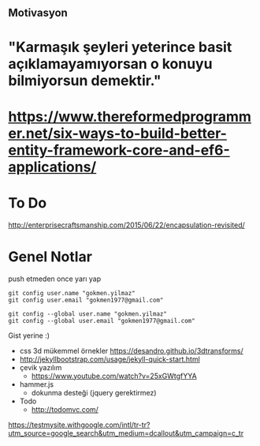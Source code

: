 ##  Motivasyon
# "Karmaşık şeyleri yeterince basit açıklamayamıyorsan o konuyu bilmiyorsun demektir."  




# https://www.thereformedprogrammer.net/six-ways-to-build-better-entity-framework-core-and-ef6-applications/


# To Do
http://enterprisecraftsmanship.com/2015/06/22/encapsulation-revisited/

# Genel Notlar

push etmeden once yarı yap
````
git config user.name "gokmen.yilmaz"
git config user.email "gokmen1977@gmail.com"
````
````
git config --global user.name "gokmen.yilmaz"
git config --global user.email "gokmen1977@gmail.com"
````

Gist yerine :)

* css 3d mükemmel örnekler https://desandro.github.io/3dtransforms/
* http://jekyllbootstrap.com/usage/jekyll-quick-start.html
* çevik yazılım
  * https://www.youtube.com/watch?v=25xGWtgfYYA
* hammer.js
  * dokunma desteği (jquery gerektirmez)
* Todo
  * http://todomvc.com/
  
 https://testmysite.withgoogle.com/intl/tr-tr?utm_source=google_search&utm_medium=dcallout&utm_campaign=c_tr 
 
  
